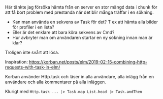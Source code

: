 Här tänkte jag försöka hämta från en server en stor mängd data 
i chunk för att få bort problem med prestanda när det blir många träffar i en sökning.

- Kan man använda en sekvens av Task för det? T ex att hämta alla bilder för profiler i en lista?
- Eller är det enklare att bara köra sekvens av Cmd?
- Hur avbryter man om användaren startar en ny sökning innan man är klar?

Troligen inte svårt att lösa.

Inspiration: https://korban.net/posts/elm/2019-02-15-combining-http-requests-with-task-in-elm/

Korban använder Http.task och läser in alla användare, alla inlägg från en användare och alla kommentarer på alla inläggen.

Klurigt med `Http.task ... |> Task.map List.head |> Task.andThen`
